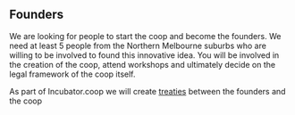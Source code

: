 ## Founders

We are looking for people to start the coop and become the founders. We need at least 5 people from the Northern Melbourne suburbs who are willing to be involved to found this innovative idea. You will be involved in the creation of the coop, attend workshops and ultimately decide on the legal framework of the coop itself.

As part of Incubator.coop we will create [treaties](https://www.incubator.coop/create-a-treaty/) between the founders and the coop 
